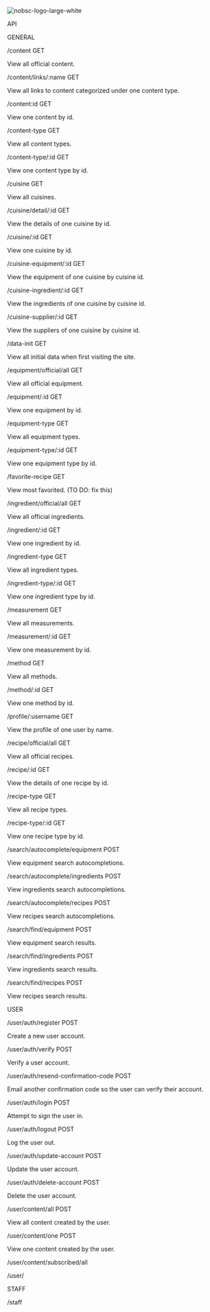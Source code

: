 ![nobsc-logo-large-white](https://user-images.githubusercontent.com/19824877/39939802-090658c8-551d-11e8-9f0c-55872add67b2.png)

API

GENERAL


/content GET

View all official content.


/content/links/:name GET

View all links to content categorized under one content type.


/content:id GET

View one content by id.


/content-type GET

View all content types.


/content-type/:id GET

View one content type by id.


/cuisine GET

View all cuisines.


/cuisine/detail/:id GET

View the details of one cuisine by id.


/cuisine/:id GET

View one cuisine by id.


/cuisine-equipment/:id GET

View the equipment of one cuisine by cuisine id.


/cuisine-ingredient/:id GET

View the ingredients of one cuisine by cuisine id.


/cuisine-supplier/:id GET

View the suppliers of one cuisine by cuisine id.


/data-init GET

View all initial data when first visiting the site.


/equipment/official/all GET

View all official equipment.


/equipment/:id GET

View one equipment by id.


/equipment-type GET

View all equipment types.


/equipment-type/:id GET

View one equipment type by id.


/favorite-recipe GET

View most favorited. (TO DO: fix this)


/ingredient/official/all GET

View all official ingredients.


/ingredient/:id GET

View one ingredient by id.


/ingredient-type GET

View all ingredient types.


/ingredient-type/:id GET

View one ingredient type by id.


/measurement GET

View all measurements.


/measurement/:id GET

View one measurement by id.


/method GET

View all methods.


/method/:id GET

View one method by id.


/profile/:username GET

View the profile of one user by name.


/recipe/official/all GET

View all official recipes.


/recipe/:id GET

View the details of one recipe by id.


/recipe-type GET

View all recipe types.


/recipe-type/:id GET

View one recipe type by id.


/search/autocomplete/equipment POST

View equipment search autocompletions.


/search/autocomplete/ingredients POST

View ingredients search autocompletions.


/search/autocomplete/recipes POST

View recipes search autocompletions.


/search/find/equipment POST

View equipment search results.


/search/find/ingredients POST

View ingredients search results.


/search/find/recipes POST

View recipes search results.

USER


/user/auth/register POST

Create a new user account.


/user/auth/verify POST

Verify a user account.


/user/auth/resend-confirmation-code POST

Email another confirmation code so the user can verify their account.


/user/auth/login POST

Attempt to sign the user in.


/user/auth/logout POST

Log the user out.


/user/auth/update-account POST

Update the user account.


/user/auth/delete-account POST

Delete the user account.


/user/content/all POST

View all content created by the user.


/user/content/one POST

View one content created by the user.

/user/content/subscribed/all

/user/

STAFF

/staff